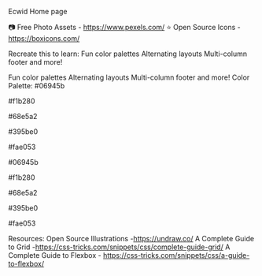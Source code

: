 Ecwid
Home page

<!-- 🌐 View Live -->

📷 Free Photo Assets - https://www.pexels.com/
⭐ Open Source Icons - https://boxicons.com/

Recreate this to learn:
Fun color palettes
Alternating layouts
Multi-column footer
and more!

Fun color palettes
Alternating layouts
Multi-column footer
and more!
Color Palette:
#06945b

#f1b280

#68e5a2

#395be0

#fae053

#06945b

#f1b280

#68e5a2

#395be0

#fae053

Resources:
Open Source Illustrations -https://undraw.co/
A Complete Guide to Grid -https://css-tricks.com/snippets/css/complete-guide-grid/
A Complete Guide to Flexbox - https://css-tricks.com/snippets/css/a-guide-to-flexbox/
